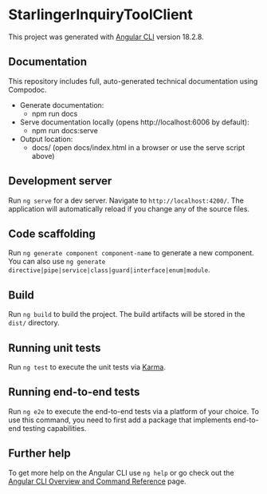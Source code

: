 # StarlingerInquiryToolClient

This project was generated with [Angular CLI](https://github.com/angular/angular-cli) version 18.2.8.

## Documentation

This repository includes full, auto-generated technical documentation using Compodoc.

- Generate documentation:
  - npm run docs
- Serve documentation locally (opens http://localhost:6006 by default):
  - npm run docs:serve
- Output location:
  - docs/ (open docs/index.html in a browser or use the serve script above)

## Development server

Run `ng serve` for a dev server. Navigate to `http://localhost:4200/`. The application will automatically reload if you change any of the source files.

## Code scaffolding

Run `ng generate component component-name` to generate a new component. You can also use `ng generate directive|pipe|service|class|guard|interface|enum|module`.

## Build

Run `ng build` to build the project. The build artifacts will be stored in the `dist/` directory.

## Running unit tests

Run `ng test` to execute the unit tests via [Karma](https://karma-runner.github.io).

## Running end-to-end tests

Run `ng e2e` to execute the end-to-end tests via a platform of your choice. To use this command, you need to first add a package that implements end-to-end testing capabilities.

## Further help

To get more help on the Angular CLI use `ng help` or go check out the [Angular CLI Overview and Command Reference](https://angular.dev/tools/cli) page.
